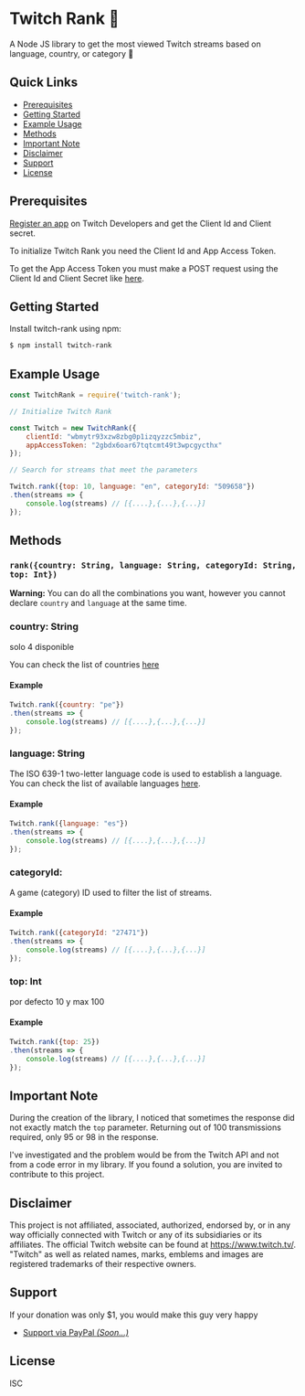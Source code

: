 # Twitch Rank :crown:

A Node JS library to get the most viewed Twitch streams based on language, country, or category :purple_heart:

## Quick Links

- [Prerequisites](#prerequisites)
- [Getting Started](#getting-started)
- [Example Usage](#example-usage)
- [Methods](#methods)
- [Important Note](#important-note)
- [Disclaimer](#disclaimer)
- [Support](#support)
- [License](#license)

## Prerequisites

[Register an app](https://dev.twitch.tv/docs/authentication/register-app/) on Twitch Developers and get the Client Id and Client secret.

To initialize Twitch Rank you need the Client Id and App Access Token.

To get the App Access Token you must make a POST request using the Client Id and Client Secret like [here](https://dev.twitch.tv/docs/authentication/getting-tokens-oauth/#client-credentials-grant-flow).

## Getting Started

Install twitch-rank using npm:

```bash
$ npm install twitch-rank
```

## Example Usage

```js
const TwitchRank = require('twitch-rank');

// Initialize Twitch Rank

const Twitch = new TwitchRank({
    clientId: "wbmytr93xzw8zbg0p1izqyzzc5mbiz",
    appAccessToken: "2gbdx6oar67tqtcmt49t3wpcgycthx"
});

// Search for streams that meet the parameters

Twitch.rank({top: 10, language: "en", categoryId: "509658"})
.then(streams => {
    console.log(streams) // [{....},{...},{...}]
});
```

## Methods

### `rank({country: String, language: String, categoryId: String, top: Int})`

**Warning:** You can do all the combinations you want, however you cannot declare `country` and `language` at the same time.

### country: String

solo 4 disponible

You can check the list of countries [here](https://es.wikipedia.org/wiki/ISO_3166-1_alfa-2#Elementos_de_c%C3%B3digo_asignados_oficialmente)

#### Example

```js
Twitch.rank({country: "pe"})
.then(streams => {
    console.log(streams) // [{....},{...},{...}]
});
```

### language: String

The ISO 639-1 two-letter language code is used to establish a language. You can check the list of available languages [here](https://es.wikipedia.org/wiki/ISO_639-1#Lista_idiomas).

#### Example

```js
Twitch.rank({language: "es"})
.then(streams => {
    console.log(streams) // [{....},{...},{...}]
});
```

### categoryId:

A game (category) ID used to filter the list of streams.

#### Example

```js
Twitch.rank({categoryId: "27471"})
.then(streams => {
    console.log(streams) // [{....},{...},{...}]
});
```

### top: Int

por defecto 10 y max 100

#### Example

```js
Twitch.rank({top: 25})
.then(streams => {
    console.log(streams) // [{....},{...},{...}]
});
```

## Important Note

During the creation of the library, I noticed that sometimes the response did not exactly match the `top` parameter. Returning out of 100 transmissions required, only 95 or 98 in the response.

I've investigated and the problem would be from the Twitch API and not from a code error in my library. If you found a solution, you are invited to contribute to this project.

## Disclaimer

This project is not affiliated, associated, authorized, endorsed by, or in any way officially connected with Twitch or any of its subsidiaries or its affiliates. The official Twitch website can be found at https://www.twitch.tv/. "Twitch" as well as related names, marks, emblems and images are registered trademarks of their respective owners.

## Support

If your donation was only $1, you would make this guy very happy

- [Support via PayPal *(Soon...)*](https://www.paypal.com/)

## License

ISC